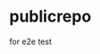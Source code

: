 # publicrepo
for e2e test





























































































































































































































































































































































































































































































































































































































































































































































































































































































































































































































































































































































































































































































































































































































































































































































